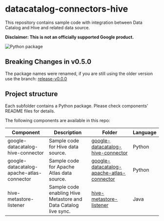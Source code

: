 # datacatalog-connectors-hive

This repository contains sample code with integration between Data Catalog and Hive and related data source.

**Disclaimer: This is not an officially supported Google product.**

![Python package](https://github.com/GoogleCloudPlatform/datacatalog-connectors-hive/workflows/Python%20package/badge.svg?branch=master)

## **Breaking Changes in v0.5.0**

The package names were renamed, if you are still using the older version use the branch: [release-v0.0.0](https://github.com/GoogleCloudPlatform/datacatalog-connectors-hive/tree/release-v0.0.0)

## Project structure

Each subfolder contains a Python package. Please check components' README files for
details.

The following components are available in this repo:

| Component | Description | Folder | Language | 
|-----------|-------------|--------|----------|
| google-datacatalog-hive-connector | Sample code for Hive data source. | [google-datacatalog-hive-connector](https://github.com/GoogleCloudPlatform/datacatalog-connectors-hive/tree/master/google-datacatalog-hive-connector) | Python |
| google-datacatalog-apache-atlas-connector | Sample code for Apache Atlas data source. | [google-datacatalog-apache-atlas-connector](https://github.com/GoogleCloudPlatform/datacatalog-connectors-hive/tree/master/google-datacatalog-apache-atlas-connector) | Python |
| hive-metastore-listener | Sample code enabling Hive Metastore and Data Catalog live sync. | [hive-metastore-listener](https://github.com/GoogleCloudPlatform/datacatalog-connectors-hive/tree/master/hive-metastore-listener) | Java |
